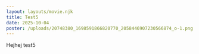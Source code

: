 ```yaml
---
layout: layouts/movie.njk
title: Test5
date: 2025-10-04
poster: /uploads/20748380_1698591866820770_2058446907230566874_o-1.png
---
```

Hejhej test5

